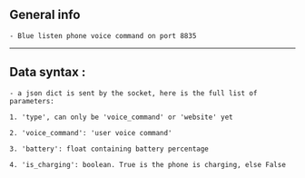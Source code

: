 ## General info
    
    - Blue listen phone voice command on port 8835 


___


## Data syntax :

    - a json dict is sent by the socket, here is the full list of parameters:

    1. 'type', can only be 'voice_command' or 'website' yet

    2. 'voice_command': 'user voice command'

    3. 'battery': float containing battery percentage

    4. 'is_charging': boolean. True is the phone is charging, else False

